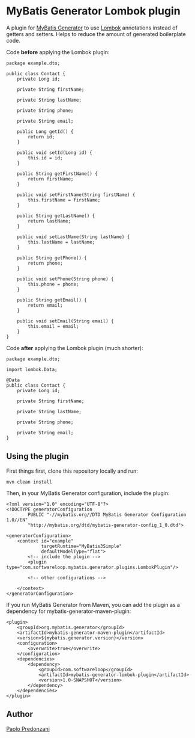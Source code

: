 # MyBatis Generator Lombok plugin

A plugin for [MyBatis Generator](http://mybatis.github.io/generator/)
to use [Lombok](http://projectlombok.org/) annotations
instead of getters and setters. Helps to reduce the amount of
generated boilerplate code.

Code __before__ applying the Lombok plugin:

    package example.dto;

    public class Contact {
        private Long id;

        private String firstName;

        private String lastName;

        private String phone;

        private String email;

        public Long getId() {
            return id;
        }

        public void setId(Long id) {
            this.id = id;
        }

        public String getFirstName() {
            return firstName;
        }

        public void setFirstName(String firstName) {
            this.firstName = firstName;
        }

        public String getLastName() {
            return lastName;
        }

        public void setLastName(String lastName) {
            this.lastName = lastName;
        }

        public String getPhone() {
            return phone;
        }

        public void setPhone(String phone) {
            this.phone = phone;
        }

        public String getEmail() {
            return email;
        }

        public void setEmail(String email) {
            this.email = email;
        }
    }

Code __after__ applying the Lombok plugin (much shorter):

    package example.dto;

    import lombok.Data;

    @Data
    public class Contact {
        private Long id;

        private String firstName;

        private String lastName;

        private String phone;

        private String email;
    }

## Using the plugin

First things first, clone this repository locally and run:

    mvn clean install

Then, in your MyBatis Generator configuration, include the plugin:

    <?xml version="1.0" encoding="UTF-8"?>
    <!DOCTYPE generatorConfiguration
            PUBLIC "-//mybatis.org//DTD MyBatis Generator Configuration 1.0//EN"
            "http://mybatis.org/dtd/mybatis-generator-config_1_0.dtd">

    <generatorConfiguration>
        <context id="example"
                 targetRuntime="MyBatis3Simple"
                 defaultModelType="flat">
            <!-- include the plugin -->
            <plugin type="com.softwareloop.mybatis.generator.plugins.LombokPlugin"/>

            <!-- other configurations -->

        </context>
    </generatorConfiguration>

If you run MyBatis Generator from Maven, you can add the plugin as a dependency
for mybatis-generator-maven-plugin:

    <plugin>
        <groupId>org.mybatis.generator</groupId>
        <artifactId>mybatis-generator-maven-plugin</artifactId>
        <version>${mybatis.generator.version}</version>
        <configuration>
            <overwrite>true</overwrite>
        </configuration>
        <dependencies>
            <dependency>
                <groupId>com.softwareloop</groupId>
                <artifactId>mybatis-generator-lombok-plugin</artifactId>
                <version>1.0-SNAPSHOT</version>
            </dependency>
        </dependencies>
    </plugin>


## Author

[Paolo Predonzani](https://github.com/softwareloop)